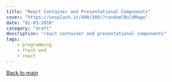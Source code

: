 ```yaml
---
title: "React Container and Presentational Components"
cover: "https://unsplash.it/400/300/?random?BoldMage"
date: "01-03-2018"
category: "draft"
description: "react container and presentational components"
tags:
    - programming
    - front-end
    - react
---
```


<a href="/react-build-modern-apps">Back to main</a>
